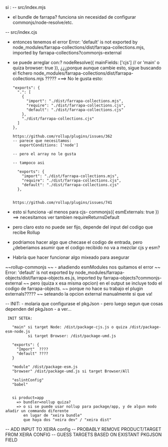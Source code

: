 si :
-- src/index.mjs
   - el bundle de farrapa? funciona sin necesidad de configurar commonjs/node-resolve/etc.

-- src/index.cjs
  - entonces tenemos el error
    Error: 'default' is not exported by node_modules/farrapa-collections/dist/farrapa-collections.mjs, imported by farrapa-collections?commonjs-external

  - se puede arreglar con:?
      nodeResolve({
        mainFields: ['cjs'] // or 'main'
        o quiza
        browser: true
      }),
      ¿¿¿porque aunque cambie esto, sigue buscando el fichero node_modules/farrapa-collections/dist/farrapa-collections.mjs ?????
      ===> No le gusta esto:

        "exports": {
          ".": [
            {
              "import": "./dist/farrapa-collections.mjs",
              "require": "./dist/farrapa-collections.cjs",
              "default": "./dist/farrapa-collections.cjs"
            },
            "./dist/farrapa-collections.cjs"
          ]
        },

        https://github.com/rollup/plugins/issues/362
        -- parece que necesitamos: 
           exportConditions: ['node']
        
        -- pero el array no le gusta

        -- tampoco asi

          "exports": {
            "import": "./dist/farrapa-collections.mjs",
            "require": "./dist/farrapa-collections.cjs",
            "default": "./dist/farrapa-collections.cjs"
          },      


        https://github.com/rollup/plugins/issues/741


  - esto si funciona -al menos para cjs-
      commonjs({
        esmExternals: true
      })        
      ==> necesitamos ver tambien requireReturnsDefault

  - pero claro esto no puede ser fijo, depende del input del codigo que recibe Rollup
  - podriamos hacer algo que checase el codigo de entrada, pero ¿deberiamos asumir que
    el codigo recibido no va a mezclar cjs y esm?
  - Habría que hacer funcionar algo mixeado para asegurar


~~rollup-commonjs
~~  - añadiendo esmModules nos quitamos el error 
~~    Error: 'default' is not exported by node_modules/farrapa-objects/dist/farrapa-objects.es.js, imported by farrapa-objects?commonjs-external
~~    pero (quiza x esa misma opcion) en el output se incluye todo el codigo de farrapa-objects.
~~    porque no hace su trabajo el plugin externals?????
~~    seteando la opcion external manualmente si que va!


  -- INIT:
     - molaria que configurase el pkgJson
     - pero luego segun que cosas dependen del pkgJson
     - a ver...

     INIT SETEA:

       "main" si target Node: /dist/package-cjs.js o quiza /dist/package-esm-node.js
              si target Browser: /dist/package-umd.js
       
       "exports": {
         "Import"  ????
         "default" ????
       }

       "module" /dist/package-esm.js
       "browser" /dist/package-umd.js si target Browser/All

       "eslintConfig"
       "babel"


       si product=app
         => bundler=nollup quiza?
         => o si se puede usar nollup para package/app, y de algun modo añadir un commando diferente
            en lugar de "xeira bundle"
            que haya dos "xeira dev" / "xeira dist"



  -- ADD INPUT TO XEIRA config
  -- PROBABLY REMOVE PRODUCT/TARGET FROM XEIRA CONFIG
  -- GUESS TARGETS BASED ON EXISTANT PKGJSON FIELD